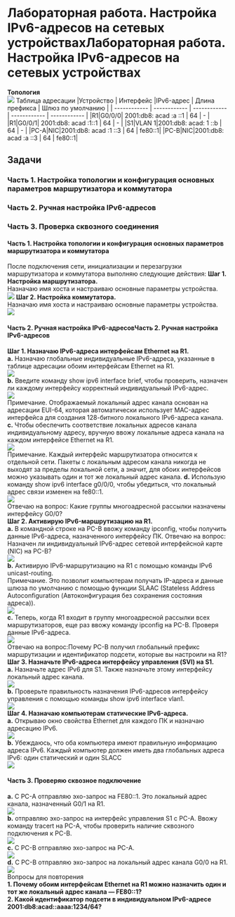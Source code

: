 # Лабораторная работа. Настройка IPv6-адресов на сетевых устройствахЛабораторная работа. Настройка IPv6-адресов на сетевых устройствах

**Топология**  
![](1)
Таблица адресации
|Устройство   |  Интерфейс |IPv6-адрес  | Длина префикса  | Шлюз по умолчанию  |
| ------------ | ------------ | ------------ | ------------ | ------------ |
|R1|G0/0/0| 2001:db8: acad :a ::1 | 64 |  - |
|R1|G0/0/1| 2001:db8: acad :1::1 | 64 |  - |
|S1|VLAN 1|2001:db8: acad: 1 ::b | 64 | -  |
|PC-A|NIC|2001:db8: acad :1 ::3 | 64 | fe80::1|
|PC-B|NIC|2001:db8: acad :a ::3 | 64 | fe80::1|  

## Задачи
### Часть 1. Настройка топологии и конфигурация основных параметров маршрутизатора и коммутатора
### Часть 2. Ручная настройка IPv6-адресов
### Часть 3. Проверка сквозного соединения
  
#### Часть 1. Настройка топологии и конфигурация основных параметров маршрутизатора и коммутатора
После подключения сети, инициализации и перезагрузки маршрутизатора и коммутатора выполняю следующие действия:
**Шаг 1. Настройка маршрутизатора.**  
Назначаю имя хоста и настраиваю основные параметры устройства.  
![](11)
**Шаг 2. Настройка коммутатора.**  
Назначаю имя хоста и настраиваю основные параметры устройства.  
![](12)
#### Часть 2. Ручная настройка IPv6-адресовЧасть 2. Ручная настройка IPv6-адресов
**Шаг 1. Назначаю IPv6-адреса интерфейсам Ethernet на R1.**  
**a.**	Назначаю глобальные индивидуальные IPv6-адреса, указанные в таблице адресации обоим интерфейсам Ethernet на R1.  
![](21а)  
**b.**	Введите команду show ipv6 interface brief, чтобы проверить, назначен ли каждому интерфейсу корректный индивидуальный IPv6-адрес.  
![](21b)  
Примечание. Отображаемый локальный адрес канала основан на адресации EUI-64, которая автоматически использует MAC-адрес интерфейса для создания 128-битного локального IPv6-адреса канала.
**c.**	Чтобы обеспечить соответствие локальных адресов канала индивидуальному адресу, вручную ввожу локальные адреса канала на каждом интерфейсе Ethernet на R1.  
![](21с)  
Примечание. Каждый интерфейс маршрутизатора относится к отдельной сети. Пакеты с локальным адресом канала никогда не выходят за пределы локальной сети, а значит, для обоих интерфейсов можно указывать один и тот же локальный адрес канала.
**d.**	Использую  команду show ipv6 interface g0/0/0, чтобы убедиться, что локальный адрес связи изменен на fe80::1.  
![](21d)  
Отвечаю на вопрос: Какие группы многоадресной рассылки назначены интерфейсу G0/0?  
**Шаг 2. Активирую IPv6-маршрутизацию на R1.**  
**a.**	В командной строке на PC-B ввожу команду ipconfig, чтобы получить данные IPv6-адреса, назначенного интерфейсу ПК.
Отвечаю на вопрос: Назначен ли индивидуальный IPv6-адрес сетевой интерфейсной карте (NIC) на PC-B?  
![](22а)  
**b.**	Активирую IPv6-маршрутизацию на R1 с помощью команды IPv6 unicast-routing.  
Примечание. Это позволит компьютерам получать IP-адреса и данные шлюза по умолчанию с помощью функции SLAAC (Stateless Address Autoconfiguration (Автоконфигурация без сохранения состояния адреса)).  
![](22b)  
**c.**	Теперь, когда R1 входит в группу многоадресной рассылки всех маршрутизаторов, еще раз ввожу команду ipconfig на PC-B. Проверя данные IPv6-адреса.  
![](22c)  
Отвечаю на вопрос:Почему PC-B получил глобальный префикс маршрутизации и идентификатор подсети, которые вы настроили на R1?  
**Шаг 3. Назначьте IPv6-адреса интерфейсу управления (SVI) на S1.**  
**a.**	Назначьте адрес IPv6 для S1. Также назначьте этому интерфейсу локальный адрес канала.  
![](23a)  
**b.**	Проверьте правильность назначения IPv6-адресов интерфейсу управления с помощью команды show ipv6 interface vlan1.  
![](23b)  
**Шаг 4. Назначаю компьютерам статические IPv6-адреса.**  
**a.**	Открываю окно свойства Ethernet для каждого ПК и назначаю адресацию IPv6.  
![](24a)  
**b.**	Убеждаюсь, что оба компьютера имеют правильную информацию адреса IPv6. Каждый компьютер должен иметь два глобальных адреса IPv6: один статический и один SLACC  
![](24b)  
#### Часть 3. Проверяю сквозное подключение  
**a.**	С PC-A отправляю эхо-запрос на FE80::1. Это локальный адрес канала, назначенный G0/1 на R1.  
![](24a)  
**b.**	отправляю эхо-запрос на интерфейс управления S1 с PC-A. Ввожу команду tracert на PC-A, чтобы проверить наличие сквозного подключения к PC-B.  
![](24b)  
**c.**	С PC-B отправляю эхо-запрос на PC-A.  
![](24c)  
**d.**	С PC-B отправляю эхо-запрос на локальный адрес канала G0/0 на R1.  
![](24d)  
Вопросы для повторения  
**1.	Почему обоим интерфейсам Ethernet на R1 можно назначить один и тот же локальный адрес канала — FE80::1?**  
**2.	Какой идентификатор подсети в индивидуальном IPv6-адресе 2001:db8:acad::aaaa:1234/64?**  

